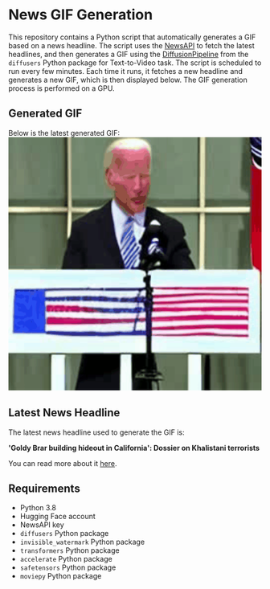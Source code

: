 # News GIF Generation
This repository contains a Python script that automatically generates a GIF based on a news headline. The script uses the [NewsAPI](https://newsapi.org/) to fetch the latest headlines, and then generates a GIF using the [DiffusionPipeline](https://github.com/huggingface/diffusers) from the `diffusers` Python package for Text-to-Video task.
The script is scheduled to run every few minutes. Each time it runs, it fetches a new headline and generates a new GIF, which is then displayed below. The GIF generation process is performed on a GPU.

## Generated GIF
Below is the latest generated GIF:
![Generated GIF](output.gif?raw=true&v=1695895813)

## Latest News Headline
The latest news headline used to generate the GIF is:

**'Goldy Brar building hideout in California': Dossier on Khalistani terrorists**

You can read more about it [here](https://www.hindustantimes.com/india-news/goldy-brar-building-hideout-in-california-indias-dossier-on-khalistani-terrorists-101695784913766.html).

## Requirements
- Python 3.8
- Hugging Face account
- NewsAPI key
- `diffusers` Python package
- `invisible_watermark` Python package
- `transformers` Python package
- `accelerate` Python package
- `safetensors` Python package
- `moviepy` Python package
